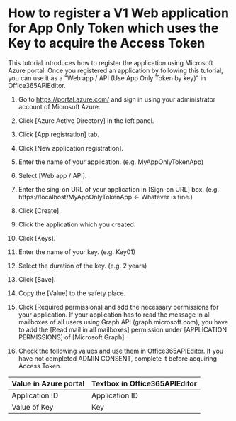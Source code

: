 # How to register a V1 Web application for App Only Token which uses the Key to acquire the Access Token

This tutorial introduces how to register the application using Microsoft Azure portal.
Once you registered an application by following this tutorial, you can use it as a "Web app / API (Use App Only Token by key)" in Office365APIEditor.

1. Go to https://portal.azure.com/ and sign in using your administrator account of Microsoft Azure.

2. Click [Azure Active Directory] in the left panel.

3. Click [App registration] tab.

4. Click [New application registration].

5. Enter the name of your application. (e.g. MyAppOnlyTokenApp)

6. Select [Web app / API].

7. Enter the sing-on URL of your application in [Sign-on URL] box. (e.g. https&#58;<span></span>//localhost/MyAppOnlyTokenApp <- Whatever is fine.)

8. Click [Create].

9. Click the application which you created.

10. Click [Keys].

11. Enter the name of your key. (e.g. Key01)

12. Select the duration of the key. (e.g. 2 years)

13. Click [Save].

14. Copy the [Value] to the safety place.

15. Click [Required permissions] and add the necessary permissions for your application.
If your application has to read the message in all mailboxes of all users using Graph API (graph.microsoft.com), you have to add the [Read mail in all mailboxes] permission under [APPLICATION PERMISSIONS] of [Microsoft Graph].

16. Check the following values and use them in Office365APIEditor.
If you have not completed ADMIN CONSENT, complete it before acquiring Access Token.

  | Value in Azure portal | Textbox in Office365APIEditor |  
  |:----------------------|-------------------------------|  
  |Application ID         |Application ID                 |  
  |Value of Key           |Key                            |  

